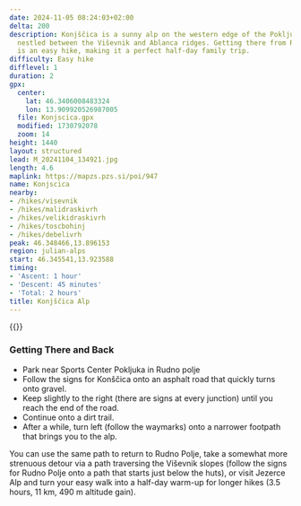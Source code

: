 ```yaml
---
date: 2024-11-05 08:24:03+02:00
delta: 200
description: Konjščica is a sunny alp on the western edge of the Pokljuka plateau,
  nestled between the Viševnik and Ablanca ridges. Getting there from Rudno Polje
  is an easy hike, making it a perfect half-day family trip.
difficulty: Easy hike
difflevel: 1
duration: 2
gpx:
  center:
    lat: 46.3406008483324
    lon: 13.909920526987005
  file: Konjscica.gpx
  modified: 1730792078
  zoom: 14
height: 1440
layout: structured
lead: M_20241104_134921.jpg
length: 4.6
maplink: https://mapzs.pzs.si/poi/947
name: Konjscica
nearby:
- /hikes/visevnik
- /hikes/malidraskivrh
- /hikes/velikidraskivrh
- /hikes/toscbohinj
- /hikes/debelivrh
peak: 46.348466,13.896153
region: julian-alps
start: 46.345541,13.923588
timing:
- 'Ascent: 1 hour'
- 'Descent: 45 minutes'
- 'Total: 2 hours'
title: Konjščica Alp
---
```

{{<hike-details description="true">}}

### Getting There and Back

* Park near Sports Center Pokljuka in Rudno polje
* Follow the signs for Konščica onto an asphalt road that quickly turns onto gravel.
* Keep slightly to the right (there are signs at every junction) until you reach the end of the road.
* Continue onto a dirt trail.
* After a while, turn left (follow the waymarks) onto a narrower footpath that brings you to the alp.

You can use the same path to return to Rudno Polje, take a somewhat more strenuous detour via a path traversing the Viševnik slopes (follow the signs for Rudno Polje onto a path that starts just below the huts), or visit Jezerce Alp and turn your easy walk into a half-day warm-up for longer hikes (3.5 hours, 11 km, 490 m altitude gain).